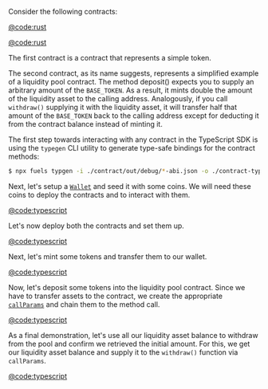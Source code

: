 Consider the following contracts:

[@code:rust](./packages/fuel-gauge/test-projects/token_contract/src/main.sw#typedoc:token-contract)

[@code:rust](./packages/fuel-gauge/test-projects/liquidity-pool/src/main.sw#typedoc:liquidity-pool-contract)

The first contract is a contract that represents a simple token.

The second contract, as its name suggests, represents a simplified example of a liquidity pool contract. The method deposit() expects you to supply an arbitrary amount of the `BASE_TOKEN`. As a result, it mints double the amount of the liquidity asset to the calling address. Analogously, if you call `withdraw()` supplying it with the liquidity asset, it will transfer half that amount of the `BASE_TOKEN` back to the calling address except for deducting it from the contract balance instead of minting it.

The first step towards interacting with any contract in the TypeScript SDK is using the `typegen` CLI utility to generate type-safe bindings for the contract methods:

```sh
$ npx fuels typgen -i ./contract/out/debug/*-abi.json -o ./contract-types
```

Next, let's setup a [`Wallet`](../wallets/index.md) and seed it with some coins. We will need these coins to deploy the contracts and to interact with them.

[@code:typescript](./packages/fuel-gauge/src/doc-examples.test.ts#typedoc:deposit-and-withdraw-cookbook-wallet-setup)

Let's now deploy both the contracts and set them up.

[@code:typescript](./packages/fuel-gauge/src/doc-examples.test.ts#typedoc:deposit-and-withdraw-cookbook-contract-deployments)

Next, let's mint some tokens and transfer them to our wallet.

[@code:typescript](./packages/fuel-gauge/src/doc-examples.test.ts#typedoc:deposit-and-withdraw-cookbook-mint-and-transfer)

Now, let's deposit some tokens into the liquidity pool contract. Since we have to transfer assets to the contract, we create the appropriate [`callParams`](../contracts/call-parameters.md) and chain them to the method call.

[@code:typescript](./packages/fuel-gauge/src/doc-examples.test.ts#typedoc:deposit-and-withdraw-cookbook-deposit)

As a final demonstration, let's use all our liquidity asset balance to withdraw from the pool and confirm we retrieved the initial amount. For this, we get our liquidity asset balance and supply it to the `withdraw()` function via `callParams`.

[@code:typescript](./packages/fuel-gauge/src/doc-examples.test.ts#typedoc:deposit-and-withdraw-cookbook-withdraw)
